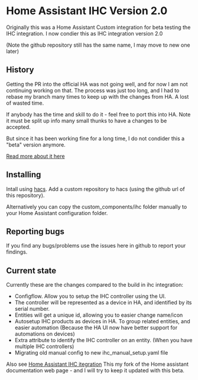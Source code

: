 # Home Assistant IHC Version 2.0
Originally this was a Home Assistant Custom integration for beta testing the IHC integration.
I now condier this as IHC integration version 2.0

(Note the github repository still has the same name, I may move to new one later)

## History

Getting the PR into the official HA was not going well, and for now I am not continuing working on that. The process was just too long, and I had to rebase my branch many times to keep up with the changes from HA. A lost of wasted time.

If anybody has the time and skill to do it - feel free to port this into HA.
Note it must be split up info many small thunks to have a changes to be accepted.

But since it has been working fine for a long time, I do not condider this a "beta" version anymore.

[Read more about it here](https://www.dingus.dk/help-testing-the-new-home-assistant-ihc-integration/)

## Installing

Intall using [hacs](https://hacs.xyz/).
Add a custom repository to hacs (using the github url of this repository).

Alternatively you can copy the custom_components/ihc folder manually to your Home Assistant configuration folder.

## Reporting bugs

If you find any bugs/problems use the issues here in github to report your findings.

## Current state

Currently these are the changes compared to the build in ihc integration:

* Configflow. Allow you to setup the IHC controller using the UI.
* The controller will be represented as a device in HA, and identified by its serial number.
* Entities will get a unique id, allowing you to easier change name/icon
* Autosetup IHC products as devices in HA. To group related entities, and easier automation (Because the HA UI now have better support for automations on devices)
* Extra attribute to identify the IHC controller on an entity. (When you have multiple IHC controllers)
* Migrating old manual config to new ihc_manual_setup.yaml file

Also see [Home Assistant IHC itegration](https://github.com/dingusdk/home-assistant.io/blob/ihcconfigflow/source/_integrations/ihc.markdown)
This my fork of the Home assistant documentation web page - and I will try to keep it updated with this beta.


